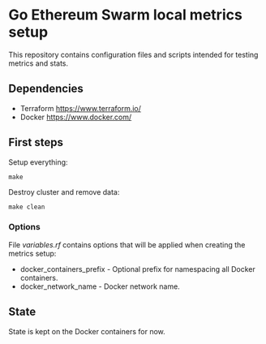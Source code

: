 # Go Ethereum Swarm local metrics setup

This repository contains configuration files and scripts intended for testing metrics and stats.


## Dependencies

- Terraform https://www.terraform.io/
- Docker https://www.docker.com/


## First steps

Setup everything:

    make

Destroy cluster and remove data:

    make clean


### Options

File *variables.rf* contains options that will be applied when creating the metrics setup:

  - docker\_containers\_prefix - Optional prefix for namespacing all
    Docker containers.
  - docker\_network\_name - Docker network name.


## State

State is kept on the Docker containers for now.
